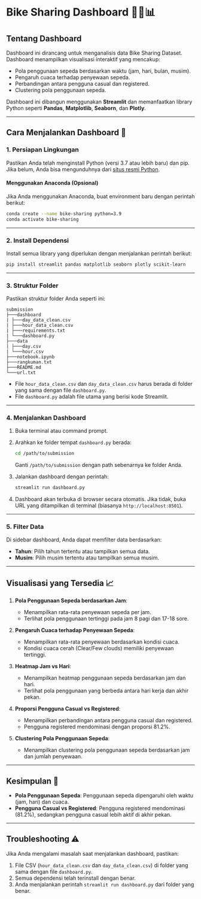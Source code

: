 # Bike Sharing Dashboard 🚴‍♂️📊

## Tentang Dashboard

Dashboard ini dirancang untuk menganalisis data Bike Sharing Dataset. Dashboard menampilkan visualisasi interaktif yang mencakup:

- Pola penggunaan sepeda berdasarkan waktu (jam, hari, bulan, musim).
- Pengaruh cuaca terhadap penyewaan sepeda.
- Perbandingan antara pengguna casual dan registered.
- Clustering pola penggunaan sepeda.

Dashboard ini dibangun menggunakan **Streamlit** dan memanfaatkan library Python seperti **Pandas**, **Matplotlib**, **Seaborn**, dan **Plotly**.

---

## Cara Menjalankan Dashboard 🚀

### 1. **Persiapan Lingkungan**

Pastikan Anda telah menginstall Python (versi 3.7 atau lebih baru) dan pip. Jika belum, Anda bisa mengunduhnya dari [situs resmi Python](https://www.python.org/).

#### **Menggunakan Anaconda (Opsional)**

Jika Anda menggunakan Anaconda, buat environment baru dengan perintah berikut:

```bash
conda create --name bike-sharing python=3.9
conda activate bike-sharing
```

---

### 2. **Install Dependensi**

Install semua library yang diperlukan dengan menjalankan perintah berikut:

```bash
pip install streamlit pandas matplotlib seaborn plotly scikit-learn
```

---

### 3. **Struktur Folder**

Pastikan struktur folder Anda seperti ini:

```
submission
├───dashboard
| ├───day_data_clean.csv
| ├───hour_data_clean.csv
| ├───requirements.txt
| └───dashboard.py
├───data
| ├───day.csv
| └───hour.csv
├───notebook.ipynb
├───rangkuman.txt
├───README.md
└───url.txt
```

- File `hour_data_clean.csv` dan `day_data_clean.csv` harus berada di folder yang sama dengan file `dashboard.py`.
- File `dashboard.py` adalah file utama yang berisi kode Streamlit.

---

### 4. **Menjalankan Dashboard**

1. Buka terminal atau command prompt.
2. Arahkan ke folder tempat `dashboard.py` berada:

   ```bash
   cd /path/to/submission
   ```

   Ganti `/path/to/submission` dengan path sebenarnya ke folder Anda.

3. Jalankan dashboard dengan perintah:

   ```bash
   streamlit run dashboard.py
   ```

4. Dashboard akan terbuka di browser secara otomatis. Jika tidak, buka URL yang ditampilkan di terminal (biasanya `http://localhost:8501`).

---

### 5. **Filter Data**

Di sidebar dashboard, Anda dapat memfilter data berdasarkan:

- **Tahun**: Pilih tahun tertentu atau tampilkan semua data.
- **Musim**: Pilih musim tertentu atau tampilkan semua musim.

---

## Visualisasi yang Tersedia 📈

1. **Pola Penggunaan Sepeda berdasarkan Jam**:

   - Menampilkan rata-rata penyewaan sepeda per jam.
   - Terlihat pola penggunaan tertinggi pada jam 8 pagi dan 17-18 sore.

2. **Pengaruh Cuaca terhadap Penyewaan Sepeda**:

   - Menampilkan rata-rata penyewaan berdasarkan kondisi cuaca.
   - Kondisi cuaca cerah (Clear/Few clouds) memiliki penyewaan tertinggi.

3. **Heatmap Jam vs Hari**:

   - Menampilkan heatmap penggunaan sepeda berdasarkan jam dan hari.
   - Terlihat pola penggunaan yang berbeda antara hari kerja dan akhir pekan.

4. **Proporsi Pengguna Casual vs Registered**:

   - Menampilkan perbandingan antara pengguna casual dan registered.
   - Pengguna registered mendominasi dengan proporsi 81.2%.

5. **Clustering Pola Penggunaan Sepeda**:
   - Menampilkan clustering pola penggunaan sepeda berdasarkan jam dan jumlah penyewaan.

---

## Kesimpulan 🎯

- **Pola Penggunaan Sepeda**: Penggunaan sepeda dipengaruhi oleh waktu (jam, hari) dan cuaca.
- **Pengguna Casual vs Registered**: Pengguna registered mendominasi (81.2%), sedangkan pengguna casual lebih aktif di akhir pekan.

---

## Troubleshooting ⚠️

Jika Anda mengalami masalah saat menjalankan dashboard, pastikan:

1. File CSV (`hour_data_clean.csv` dan `day_data_clean.csv`) di folder yang sama dengan file `dashboard.py`.
2. Semua dependensi telah terinstall dengan benar.
3. Anda menjalankan perintah `streamlit run dashboard.py` dari folder yang benar.
